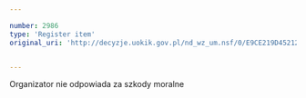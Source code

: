 ```yaml
---

number: 2986
type: 'Register item'
original_uri: 'http://decyzje.uokik.gov.pl/nd_wz_um.nsf/0/E9CE219D45212CD3C12579CA00437ADF?OpenDocument'


---
```


Organizator nie odpowiada za szkody moralne
